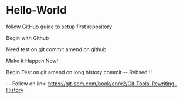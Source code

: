 # Hello-World
follow GitHub guide to setup first repository

Begin with Github

Need test on git commit amend on github

Make it Happen Now!

Begin Test on git amend on long history commit -- Rebsed!!!

-- Follow on link:
https://git-scm.com/book/en/v2/Git-Tools-Rewriting-History

